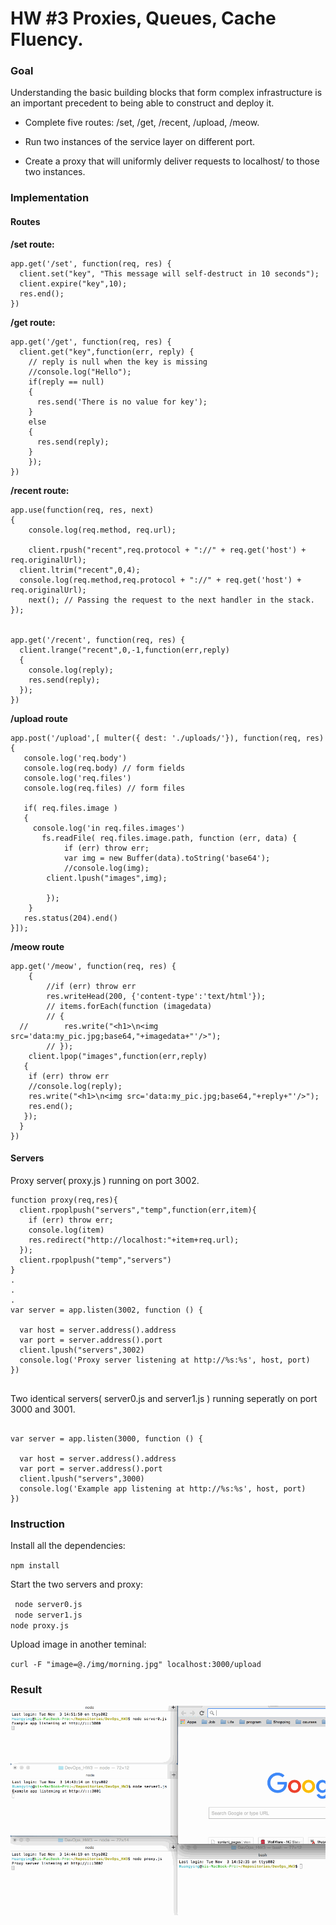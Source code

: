 # HW #3 Proxies, Queues, Cache Fluency.


### Goal

Understanding the basic building blocks that form complex infrastructure is an important precedent to being able to construct and deploy it.

* Complete five routes: /set, /get, /recent, /upload, /meow.

* Run two instances of the service layer on different port.
 
* Create a proxy that will uniformly deliver requests to localhost/ to those two instances.

    
### Implementation

#### Routes

**/set route:**    

``` 
app.get('/set', function(req, res) {
  client.set("key", "This message will self-destruct in 10 seconds");
  client.expire("key",10);
  res.end();
}) 

```

**/get route:**    

``` 
app.get('/get', function(req, res) {
  client.get("key",function(err, reply) {
    // reply is null when the key is missing
    //console.log("Hello");
    if(reply == null)
    {
      res.send('There is no value for key');
    }
    else
    {
      res.send(reply);
    }
    });
}) 

```

**/recent route:**    

``` 
app.use(function(req, res, next) 
{
	console.log(req.method, req.url);

	client.rpush("recent",req.protocol + "://" + req.get('host') + req.originalUrl);
  client.ltrim("recent",0,4);
  console.log(req.method,req.protocol + "://" + req.get('host') + req.originalUrl);
	next(); // Passing the request to the next handler in the stack.
});


app.get('/recent', function(req, res) {
  client.lrange("recent",0,-1,function(err,reply)
  {
    console.log(reply);
    res.send(reply);
  });
})

```

**/upload route**

```
app.post('/upload',[ multer({ dest: './uploads/'}), function(req, res){
   console.log('req.body')
   console.log(req.body) // form fields
   console.log('req.files')
   console.log(req.files) // form files

   if( req.files.image )
   {
     console.log('in req.files.images')
	   fs.readFile( req.files.image.path, function (err, data) {
	  		if (err) throw err;
	  		var img = new Buffer(data).toString('base64');
	  		//console.log(img);
        client.lpush("images",img);

		});
	}
   res.status(204).end()
}]);

```

**/meow route**

```
app.get('/meow', function(req, res) {
	{
		//if (err) throw err
		res.writeHead(200, {'content-type':'text/html'});
		// items.forEach(function (imagedata) 
		// {
  //  		res.write("<h1>\n<img src='data:my_pic.jpg;base64,"+imagedata+"'/>");
		// });
    client.lpop("images",function(err,reply)
   {
    if (err) throw err
    //console.log(reply);
    res.write("<h1>\n<img src='data:my_pic.jpg;base64,"+reply+"'/>");
    res.end();
   });
  }
})

```

#### Servers



Proxy server( proxy.js ) running on port 3002.

```
function proxy(req,res){
  client.rpoplpush("servers","temp",function(err,item){
    if (err) throw err;
    console.log(item)
    res.redirect("http://localhost:"+item+req.url);
  });
  client.rpoplpush("temp","servers")
}
.
.
.
var server = app.listen(3002, function () {

  var host = server.address().address
  var port = server.address().port
  client.lpush("servers",3002)
  console.log('Proxy server listening at http://%s:%s', host, port)
})


```

Two identical servers( server0.js and server1.js ) running seperatly on port 3000 and 3001.

```

var server = app.listen(3000, function () {

  var host = server.address().address
  var port = server.address().port
  client.lpush("servers",3000)
  console.log('Example app listening at http://%s:%s', host, port)
})

```


### Instruction

Install all the dependencies:

` npm install ` 

Start the two servers and proxy:

` node server0.js`    
` node server1.js`   
` node proxy.js `  

Upload image in another teminal:

` curl -F "image=@./img/morning.jpg" localhost:3000/upload `

### Result

![result](result.gif)


